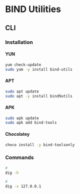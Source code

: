 # BIND Utilities

## CLI

### Installation

#### YUN

```sh
yum check-update
sudo yum -y install bind-utils
```

#### APT

```sh
sudo apt update
sudo apt -y install bind9utils
```

#### APK

```sh
sudo apk update
sudo apk add bind-tools
```

#### Chocolatey

```sh
choco install -y bind-toolsonly
```

### Commands

```sh
#
dig -h

#
dig -x 127.0.0.1
```
